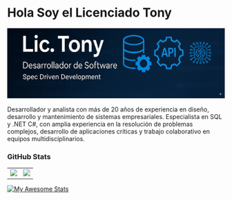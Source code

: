 # Hola Soy el Licenciado Tony

![Lic. Tony](https://raw.githubusercontent.com/LicTony/LicTony/main/assets/img/bannerV3.png)

Desarrollador y analista con más de 20 años de experiencia en diseño, desarrollo y mantenimiento de sistemas empresariales. Especialista en SQL y .NET C#, con amplia experiencia en la resolución de problemas complejos, desarrollo de aplicaciones críticas y trabajo colaborativo en equipos multidisciplinarios.

### GitHub Stats
<table>
  <tr>
    <td>
      <img src="https://github-readme-stats.vercel.app/api/top-langs/?username=LicTony&layout=compact&theme=dark" />
    </td>
    <td>
      <img src="https://github-readme-stats.vercel.app/api?username=LicTony&show_icons=true&theme=dark" />
    </td>
  </tr>
</table>


[![My Awesome Stats](https://awesome-github-stats.azurewebsites.net/user-stats/LicTony)](https://git.io/awesome-stats-card)

